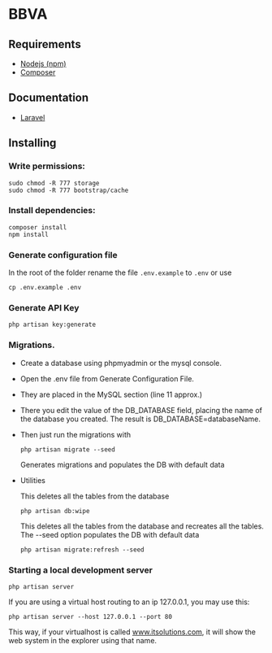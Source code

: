 # BBVA

## Requirements
 - [Nodejs (npm)](https://nodejs.org/en/)
 - [Composer](https://getcomposer.org/download/)

## Documentation
 - [Laravel](https://laravel.com/docs/8.x/readme)

## Installing
### Write permissions:
    
    sudo chmod -R 777 storage
    sudo chmod -R 777 bootstrap/cache
    

### Install dependencies:

    composer install
    npm install



### Generate configuration file
   In the root of the folder rename the file `.env.example` to `.env` or use 
    
    cp .env.example .env
    

### Generate API Key
    
    php artisan key:generate
    

### Migrations.
  * Create a database using phpmyadmin or the mysql console.
  * Open the .env file from Generate Configuration File.
  * They are placed in the MySQL section (line 11 approx.)
  * There you edit the value of the DB_DATABASE field, placing the name of the database you created. The result is DB_DATABASE=databaseName.
  * Then just run the migrations with
    ```
    php artisan migrate --seed
    ```
    Generates migrations and populates the DB with default data

  * Utilities

    This deletes all the tables from the database
    ```
    php artisan db:wipe
    ```

    This deletes all the tables from the database and recreates all the tables. The --seed option populates the DB with default data
    ```
    php artisan migrate:refresh --seed
    ```

    
 ### Starting a local development server
    
    php artisan server

  If you are using a virtual host routing to an ip 127.0.0.1, you may use this:
    
    php artisan server --host 127.0.0.1 --port 80


  This way, if your virtualhost is called www.itsolutions.com, it will show the web system in the explorer using that name.

    
